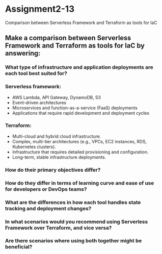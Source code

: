 # Assignment2-13
Comparison between Serverless Framework and Terraform as tools for IaC

## Make a comparison between Serverless Framework and Terraform as tools for IaC by answering:

### What type of infrastructure and application deployments are each tool best suited for?
### Serverless framework:
- AWS Lambda, API Gateway, DynamoDB, S3
- Event-driven architectures
- Microservices and function-as-a-service (FaaS) deployments
- Applications that require rapid development and deployment cycles
### Terraform:
- Multi-cloud and hybrid cloud infrastructure.
- Complex, multi-tier architectures (e.g., VPCs, EC2 instances, RDS, Kubernetes clusters).
- Infrastructure that requires detailed provisioning and configuration.
- Long-term, stable infrastructure deployments.

### How do their primary objectives differ?

### How do they differ in terms of learning curve and ease of use for developers or DevOps teams?

### What are the differences in how each tool handles state tracking and deployment changes?

### In what scenarios would you recommend using Serverless Framework over Terraform, and vice versa?

### Are there scenarios where using both together might be beneficial?

